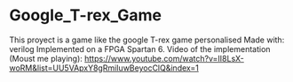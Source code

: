 # Google_T-rex_Game
This proyect is a game like the google T-rex game personalised
Made with: verilog
Implemented on a FPGA Spartan 6.
Video of the implementation (Moust me playing): https://www.youtube.com/watch?v=II8LsX-woRM&list=UU5VApxY8gRmiIuwBeyocClQ&index=1

